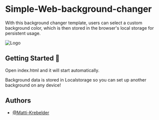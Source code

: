 
# Simple-Web-background-changer

With this background changer template, users can select a custom background color, which is then stored in the browser's local storage for persistent usage.


![Logo](https://skynethub.net/simple-web-background-changer.png)


## Getting Started 🚀
Open index.html and it will start automatically.

Background data is stored in Localstorage so you can set up another background on any device!

## Authors

- [@Matti-Krebelder](https://github.com/Matti-Krebelder/)
